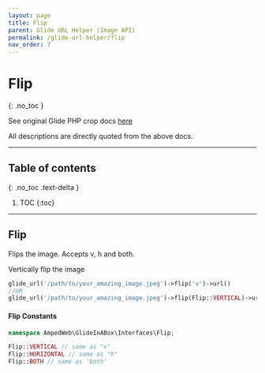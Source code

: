 ```yaml
---
layout: page
title: Flip
parent: Glide URL Helper (Image API)
permalink: /glide-url-helper/flip
nav_order: 7
---
```

# Flip
{: .no_toc }

See original Glide PHP crop docs [here](https://glide.thephpleague.com/2.0/api/flip/)

All descriptions are directly quoted from the above docs.

---------------------
## Table of contents
{: .no_toc .text-delta }

1. TOC
{:toc}
---

## Flip

Flips the image. Accepts v, h and both.

Vertically flip the image

```php 
glide_url('/path/to/your_amazing_image.jpeg')->flip('v')->url()
//OR
glide_url('/path/to/your_amazing_image.jpeg')->flip(Flip::VERTICAL)->url()
```

#### Flip Constants
```php
namespace AmpedWeb\GlideInABox\Interfaces\Flip;

Flip::VERTICAL // same as "v"
Flip::HORIZONTAL // same as "h"
Flip::BOTH // same as 'both'
```